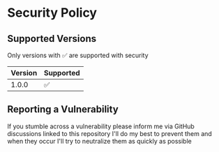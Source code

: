 # Security Policy

## Supported Versions

Only versions with ✅ are supported with security

| Version | Supported |
|---------|-----------|
| 1.0.0   | ✅         |

## Reporting a Vulnerability

If you stumble across a vulnerability please inform me via GitHub discussions linked to this repository I'll do my best to prevent them and when they occur I'll try to neutralize them as quickly as possible
